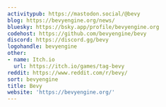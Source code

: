 ```yaml
---
activitypub: https://mastodon.social/@bevy
blog: https://bevyengine.org/news/
bluesky: https://bsky.app/profile/bevyengine.org
codehost: https://github.com/bevyengine/bevy
discord: https://discord.gg/bevy
logohandle: bevyengine
other:
- name: Itch.io
  url: https://itch.io/games/tag-bevy
reddit: https://www.reddit.com/r/bevy/
sort: bevyengine
title: Bevy
website: 'https://bevyengine.org/'
---
```

